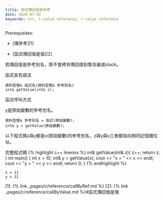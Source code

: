```yaml
---
title: 函式傳回值是參考
date: 2024-07-02
keywords: c++, l-value reference, r-value reference
---
```


Prerequisites:

- [傳參考][1]

- [函式傳回值是值][2]


若傳回值是參考別名，將不會拷貝傳回值到暫存器或stack。

函式宣告語法

```
資料型態& 函式名(資料型態& 參考別名)
int& getValue(int& z);
```

函式呼叫方式

y是原始變數的參考別名。
```
資料型態& 參考別名 = 函式(原始變數);
int& y = getValue(原始變數);
```

以下程式碼z與y都是x(原始變數)的參考別名，z與y與x三者都指向相同記憶體位址。

完整程式碼
{% highlight c++ linenos %}
int& getValue(int& z){
    z++;
    return z;
}
int main() {
    int x = 10;
    int& y = getValue(x);
    cout << "x = " << x << endl;
    cout << "y = " << y << endl;
    return 0;
}
{% endhighlight %}

```
x = 11
y = 11
```


[1]: {% link _pages/c/reference/callByRef.md %}
[2]: {% link _pages/c/reference/callByValue.md %}#函式傳回值是值